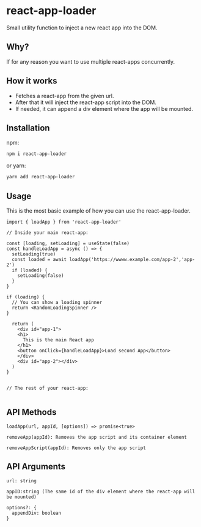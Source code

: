 # react-app-loader

Small utility function to inject a new react app into the DOM.

## Why?

If for any reason you want to use multiple react-apps concurrently.

## How it works

- Fetches a react-app from the given url.
- After that it will inject the react-app script into the DOM.
- If needed, it can append a div element where the app will be mounted.

## Installation

npm:

```bash
npm i react-app-loader
```

or yarn:

```bash
yarn add react-app-loader
```

## Usage

This is the most basic example of how you can use the react-app-loader.

```javacript
import { loadApp } from 'react-app-loader'

// Inside your main react-app:

const [loading, setLoading] = useState(false)
const handleLoadApp = async () => {
  setLoading(true)
  const loaded = await loadApp('https://wwww.example.com/app-2','app-2')
  if (loaded) {
    setLoading(false)
  }
}

if (loading) {
  // You can show a loading spinner
  return <RandomLoadingSpinner />
}

  return (
    <div id="app-1">
    <h1>
      This is the main React app
    </h1>
    <button onClick={handleLoadApp}>Load second App</button>
    </div>
    <div id="app-2"></div>
  )
}


// The rest of your react-app:


```

## API Methods

```
loadApp(url, appId, [options]) => promise<true>

removeApp(appId): Removes the app script and its container element

removeAppScript(appId): Removes only the app script
```

## API Arguments

```
url: string

appID:string (The same id of the div element where the react-app will be mounted)

options?: {
  appendDiv: boolean
}

```